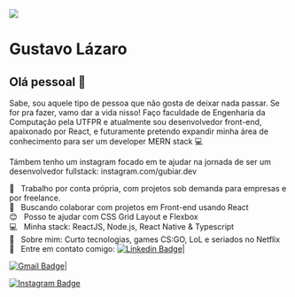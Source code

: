 <img width="auto" src="https://github.com/tgmarinho/tgmarinho/blob/master/banner.png">


# Gustavo Lázaro

## Olá pessoal 👋
Sabe, sou aquele tipo de pessoa que não gosta de deixar nada passar. Se for pra fazer, vamo dar a vida nisso!
Faço faculdade de Engenharia da Computação pela UTFPR e atualmente sou desenvolvedor front-end, apaixonado por React, e futuramente pretendo expandir minha área de conhecimento para ser um developer MERN stack :computer:

Támbem tenho um instagram focado em te ajudar na jornada de ser um desenvolvedor fullstack: instagram.com/gubiar.dev

 :rocket:  &nbsp; Trabalho por conta própria, com projetos sob demanda para empresas e por freelance.
 <br/> :purple_heart: &nbsp; Buscando colaborar com projetos em Front-end usando React
 <br/> :blush: &nbsp; Posso te ajudar com CSS Grid Layout e Flexbox
 <br/> :computer: &nbsp; Minha stack: ReactJS, Node.js, React Native & Typescript
 <br/> 💬  &nbsp; Sobre mim: Curto tecnologias, games CS:GO, LoL e seriados no Netflix
 <br/> :email: &nbsp; Entre em contato comigo: [![Linkedin Badge](https://img.shields.io/badge/-Gustavo-blue?style=for-the-badge&logo=Linkedin&logoColor=white&link=https://www.linkedin.com/in/tgmarinho/)](https://www.linkedin.com/in/gustavo-lázaro-175434188/)|
 
[![Gmail Badge](https://img.shields.io/badge/-gubiar.dev@gmail.com-c14438?style=for-the-badge&logo=Gmail&logoColor=white&link=mailto:gubiar.dev@gmail.com)](mailto:gubiar.dev@gmail.com)|

[![Instagram Badge](https://img.shields.io/badge/Instagram-E4405F?style=for-the-badge&logo=instagram&logoColor=white&link=https://www.instagram.com/gubiar.dev)](https://www.instagram.com/gubiar.dev)
